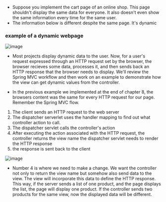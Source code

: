 * Suppose you implement the cart page of an online shop. This page shouldn't display the same data for everyone.
It also doesn't even show the same information every time for the same user.
* The information below is different despite the same page. It's dynamic





### example of a dynamic webpage 

![image](/Users/alexanderfournier/Downloads/Spring-Intro/src/main/resources/img/img_3.png)




* Most projects display dynamic data to the user. Now, for a user's request expressed through an HTTP
request set by the browser, the browser recieves some data, processes it, and then sends back
an HTTP response that the browser needs to display. We'll review the Spring MVC workflow and then work 
on an example to demonstrate how the view can get dynamic values from the controller.


* In the previous example we implemented at the end of chapter 8, the browsers content was the 
same for every HTTP request for our page. Remember the Spring MVC flow. 

1. The client sends an HTTP request to the web server
2. The dispatcher serverlet uses the handler mapping to find out what controller action to call.
3. The dispatcher servlet calls the controller's action
4. After executing the action associated with the HTTP request, the controller returns the view name the dispatcher servlet needs to render the HTTP response
5. the response is sent back to the client

![image](/Users/alexanderfournier/Downloads/Spring-Intro/src/main/resources/img/img_4.png)

* Number 4 is where we need to make a change. We want the controller not only to return
the view name but somehow also send data to the view. The view will incorporate this data
to define the HTTP response. This way, if the server sends a list of one product, and the page
displays the list, the page will display one product.  If the controller sends two products for the same view, now the displayed
data will be different. 